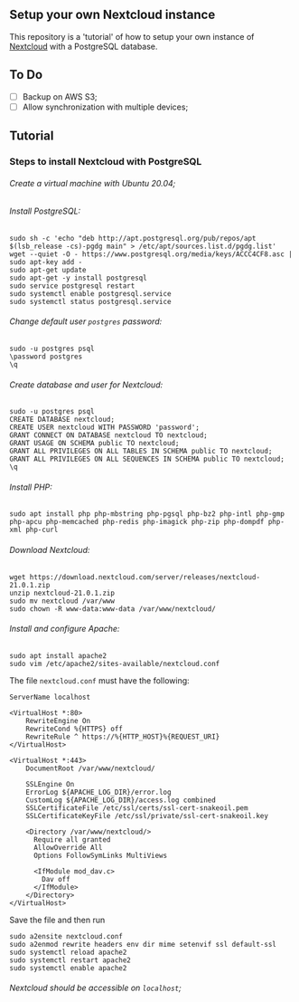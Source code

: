## Setup your own Nextcloud instance

This repository is a 'tutorial' of how to setup your own instance of [Nextcloud](https://nextcloud.com) with a PostgreSQL database.

## To Do

- [ ] Backup on AWS S3;
- [ ] Allow synchronization with multiple devices;

## Tutorial

### Steps to install Nextcloud with PostgreSQL

###### Create a virtual machine with Ubuntu 20.04;

###### Install PostgreSQL:

```
sudo sh -c 'echo "deb http://apt.postgresql.org/pub/repos/apt $(lsb_release -cs)-pgdg main" > /etc/apt/sources.list.d/pgdg.list'
wget --quiet -O - https://www.postgresql.org/media/keys/ACCC4CF8.asc | sudo apt-key add -
sudo apt-get update
sudo apt-get -y install postgresql
sudo service postgresql restart
sudo systemctl enable postgresql.service
sudo systemctl status postgresql.service
```

###### Change default user `postgres` password:

```
sudo -u postgres psql
\password postgres
\q
```

###### Create database and user for Nextcloud:

```
sudo -u postgres psql
CREATE DATABASE nextcloud;
CREATE USER nextcloud WITH PASSWORD 'password';
GRANT CONNECT ON DATABASE nextcloud TO nextcloud;
GRANT USAGE ON SCHEMA public TO nextcloud;
GRANT ALL PRIVILEGES ON ALL TABLES IN SCHEMA public TO nextcloud;
GRANT ALL PRIVILEGES ON ALL SEQUENCES IN SCHEMA public TO nextcloud;
\q
```

###### Install PHP:

```
sudo apt install php php-mbstring php-pgsql php-bz2 php-intl php-gmp php-apcu php-memcached php-redis php-imagick php-zip php-dompdf php-xml php-curl
```

###### Download Nextcloud:

```
wget https://download.nextcloud.com/server/releases/nextcloud-21.0.1.zip
unzip nextcloud-21.0.1.zip
sudo mv nextcloud /var/www
sudo chown -R www-data:www-data /var/www/nextcloud/
```

###### Install and configure Apache:

```
sudo apt install apache2
sudo vim /etc/apache2/sites-available/nextcloud.conf
```

The file `nextcloud.conf` must have the following:

```
ServerName localhost

<VirtualHost *:80>
    RewriteEngine On
    RewriteCond %{HTTPS} off
    RewriteRule ^ https://%{HTTP_HOST}%{REQUEST_URI}
</VirtualHost>

<VirtualHost *:443>
    DocumentRoot /var/www/nextcloud/

    SSLEngine On
    ErrorLog ${APACHE_LOG_DIR}/error.log
    CustomLog ${APACHE_LOG_DIR}/access.log combined
    SSLCertificateFile /etc/ssl/certs/ssl-cert-snakeoil.pem
    SSLCertificateKeyFile /etc/ssl/private/ssl-cert-snakeoil.key

    <Directory /var/www/nextcloud/>
      Require all granted
      AllowOverride All
      Options FollowSymLinks MultiViews

      <IfModule mod_dav.c>
        Dav off
      </IfModule>
    </Directory>
</VirtualHost>
```

Save the file and then run

```
sudo a2ensite nextcloud.conf
sudo a2enmod rewrite headers env dir mime setenvif ssl default-ssl
sudo systemctl reload apache2
sudo systemctl restart apache2
sudo systemctl enable apache2
```

###### Nextcloud should be accessible on `localhost`;
